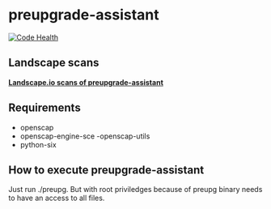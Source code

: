 # preupgrade-assistant

[![Code Health](https://landscape.io/github/phracek/preupgrade-assistant/master/landscape.svg?style=flat)](https://landscape.io/github/phracek/preupgrade-assistant/master)

## Landscape scans

[**Landscape.io scans of preupgrade-assistant**](https://landscape.io/github/phracek/preupgrade-assistant/)

## Requirements

- openscap
- openscap-engine-sce
-openscap-utils
- python-six

## How to execute preupgrade-assistant

Just run ./preupg. But with root priviledges because of preupg binary needs to have an access to all files.
